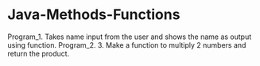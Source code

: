 # Java-Methods-Functions
Program_1. Takes name input from the user and shows the name as output using function.
Program_2. 3. Make a function to multiply 2 numbers and return the product.
